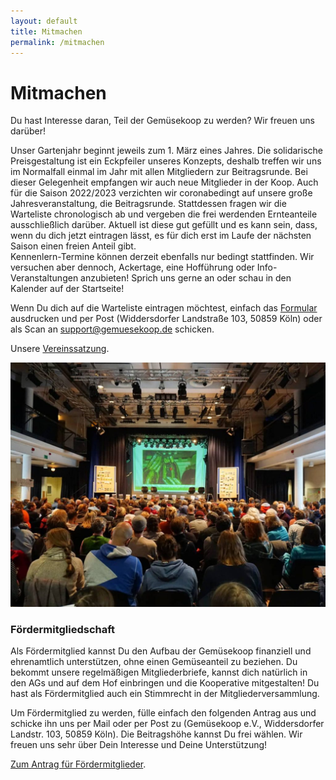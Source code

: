 ```yaml
---
layout: default
title: Mitmachen
permalink: /mitmachen
---
```

# Mitmachen
Du hast Interesse daran, Teil der Gemüsekoop zu werden? Wir freuen uns darüber!

Unser Gartenjahr beginnt jeweils zum 1. März eines Jahres. Die solidarische Preisgestaltung ist ein Eckpfeiler unseres Konzepts, deshalb treffen wir uns im Normalfall einmal im Jahr mit allen Mitgliedern zur Beitragsrunde. Bei dieser Gelegenheit empfangen wir auch neue Mitglieder in der Koop.
Auch für die Saison 2022/2023 verzichten wir coronabedingt auf unsere große Jahresveranstaltung, die Beitragsrunde. Stattdessen fragen wir die Warteliste chronologisch ab und vergeben die frei werdenden Ernteanteile ausschließlich darüber.
Aktuell ist diese gut gefüllt und es kann sein, dass, wenn du dich jetzt eintragen lässt, es für dich erst im Laufe der nächsten Saison einen freien Anteil gibt.  
Kennenlern-Termine können derzeit ebenfalls nur bedingt stattfinden. Wir versuchen aber dennoch, Ackertage, eine Hofführung oder Info-Veranstaltungen anzubieten! Sprich uns gerne an oder schau in den Kalender auf der Startseite!

Wenn Du dich auf die Warteliste eintragen möchtest, einfach das [Formular](/assets/files/Wartelistenantrag2023.pdf) ausdrucken und per Post (Widdersdorfer Landstraße 103, 50859 Köln) oder als Scan an support@gemuesekoop.de schicken.

Unsere [Vereinssatzung](/assets/files/satzung.pdf).

![Bieterrunde](/assets/images/bieterrunde.jpg)

### Fördermitgliedschaft
Als Fördermitglied kannst Du den Aufbau der Gemüsekoop finanziell und ehrenamtlich unterstützen, ohne einen Gemüseanteil zu beziehen. Du bekommt unsere regelmäßigen Mitgliederbriefe, kannst dich natürlich in den AGs und auf dem Hof einbringen und die Kooperative mitgestalten! Du hast als Fördermitglied auch ein Stimmrecht in der Mitgliederversammlung.

Um Fördermitglied zu werden, fülle einfach den folgenden Antrag aus und schicke ihn uns per Mail oder per Post zu (Gemüsekoop e.V., Widdersdorfer Landstr. 103, 50859 Köln). Die Beitragshöhe kannst Du frei wählen. Wir freuen uns sehr über Dein Interesse und Deine Unterstützung!

[Zum Antrag für Fördermitglieder](/assets/files/Foerdermitgliedschaft_2021-06-01.pdf).